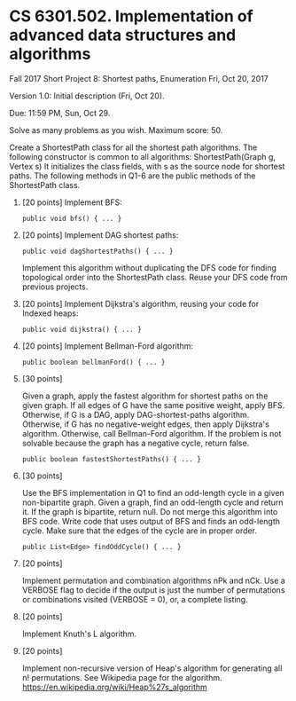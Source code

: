 # CS 6301.502. Implementation of advanced data structures and algorithms

Fall 2017
Short Project 8: Shortest paths, Enumeration
Fri, Oct 20, 2017

Version 1.0: Initial description (Fri, Oct 20).

Due: 11:59 PM, Sun, Oct 29.

Solve as many problems as you wish.  Maximum score: 50.

Create a ShortestPath class for all the shortest path algorithms.  The
following constructor is common to all algorithms:
	ShortestPath(Graph g, Vertex s)
It initializes the class fields, with s as the source node for
shortest paths.  The following methods in Q1-6 are the public methods
of the ShortestPath class.

1.  [20 points]  Implement BFS:

	    public void bfs() { ... }

2.  [20 points]  Implement DAG shortest paths:
	
        public void dagShortestPaths() { ... }
   
    Implement this algorithm without duplicating the DFS code for
    finding topological order into the ShortestPath class.
    Reuse your DFS code from previous projects.
   
3.  [20 points]  Implement Dijkstra's algorithm, reusing your code for Indexed heaps:
	
        public void dijkstra() { ... }
   

4.  [20 points]  Implement Bellman-Ford algorithm:
	
        public boolean bellmanFord() { ... }

5.  [30 points]
   
    Given a graph, apply the fastest algorithm for shortest paths on
    the given graph.  If all edges of G have the same positive weight,
    apply BFS.  Otherwise, if G is a DAG, apply DAG-shortest-paths
    algorithm.  Otherwise, if G has no negative-weight edges, then
    apply Dijkstra's algorithm.  Otherwise, call Bellman-Ford
    algorithm.  If the problem is not solvable because the graph has a
    negative cycle, return false.
   	
        public boolean fastestShortestPaths() { ... }

6.  [30 points]

    Use the BFS implementation in Q1 to find an odd-length cycle in a
    given non-bipartite graph.  Given a graph, find an odd-length cycle
    and return it.  If the graph is bipartite, return null.
    Do not merge this algorithm into BFS code.  Write code that uses
    output of BFS and finds an odd-length cycle.  Make sure that the
    edges of the cycle are in proper order.
	
        public List<Edge> findOddCycle() { ... }

7.  [20 points]

    Implement permutation and combination algorithms nPk and nCk.
    Use a VERBOSE flag to decide if the output is just the number
    of permutations or combinations visited (VERBOSE = 0), or, a
    complete listing.

8.  [20 points]
  
    Implement Knuth's L algorithm.

9.  [20 points]
   
    Implement non-recursive version of Heap's algorithm for generating
    all n! permutations.  See Wikipedia page for the algorithm.
    https://en.wikipedia.org/wiki/Heap%27s_algorithm

